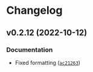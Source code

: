 # Changelog

<!--next-version-placeholder-->

## v0.2.12 (2022-10-12)
### Documentation
* Fixed formatting ([`ac21263`](https://github.com/stinefm/relsad/commit/ac21263f527f1c571ea636224585c625e76d2cea))
